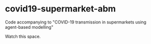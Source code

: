 # covid19-supermarket-abm
 Code accompanying to "COVID-19 transmission in supermarkets using agent-based modelling"

Watch this space.
